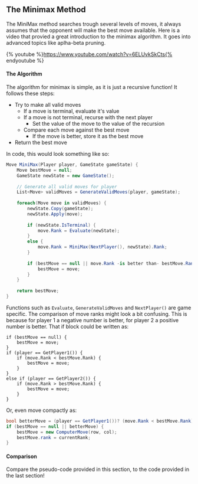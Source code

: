 ## The Minimax Method

The MiniMax method searches trough several levels of moves, it always assumes that the opponent will make the best move available. Here is a video that provied a great introduction to the minimax algorithm. It goes into advanced topics like aplha-beta pruning.

{% youtube %}https://www.youtube.com/watch?v=6ELUvkSkCts{% endyoutube %}

#### The Algorithm

The algorithm for minimax is simple, as it is just a recursive function! It follows these steps:

* Try to make all valid moves
  * If a move is terminal, evaluate it's value
  * If a move is not terminal, recurse with the next player
    * Set the value of the move to the value of the recursion
  * Compare each move against the best move
    * If the move is better, store it as the best move    
* Return the best move

In code, this would look something like so:


```cs
Move MiniMax(Player player, GameState gameState) {
    Move bestMove = null;
    GameState newState = new GameState();
    
    // Generate all valid moves for player
    List<Move> validMoves = GenerateValidMoves(player, gameState);
    
    foreach(Move move in validMoves) {
        newState.Copy(gameState);
        newState.Apply(move);
        
        if (newState.IsTerminal) {
            move.Rank = Evaluate(newState);
        }
        else {
            move.Rank = MiniMax(NextPlayer(), newState).Rank;
        }
        
        if (bestMove == null || move.Rank -is better than- bestMove.Rank) {
            bestMove = move;
        }
    }
    
    return bestMove;
}
```

Functions such as ```Evaluate```, ```GenerateValidMoves``` and ```NextPlayer()``` are game specific. The comparison of move ranks might look a bit confusing. This is because for player 1 a negative number is better, for player 2 a positive number is better. That if block could be written as:

```
if (bestMove == null) {
    bestMove = move;
}
if (player == GetPlayer1()) {
    if (move.Rank < bestMove.Rank) {
        bestMove = move;
    }
}
else if (player == GetPlayer2()) {
    if (move.Rank > bestMove.Rank) {
        bestMove = move;
    }
}
```

Or, even move compactly as:

```cs
bool betterMove = (player == GetPlayer1())? (move.Rank < bestMove.Rank) : (move.Rank > bestMove.Rank);
if (bestMove == null || betterMove) {
    bestMove = new ComputerMove(row, col);
    bestMove.rank = currentRank;
}
```

#### Comparison
Compare the pseudo-code provided in this section, to the code provided in the last section!

 